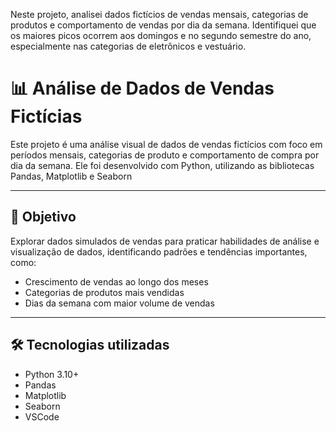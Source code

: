  Neste projeto, analisei dados fictícios de vendas mensais, categorias de produtos e comportamento de vendas por dia da semana. Identifiquei que os maiores picos ocorrem aos domingos e no segundo semestre do ano, especialmente nas categorias de eletrônicos e vestuário.
 # 📊 Análise de Dados de Vendas Fictícias

Este projeto é uma análise visual de dados de vendas fictícios com foco em períodos mensais, categorias de produto e comportamento de compra por dia da semana. Ele foi desenvolvido com Python, utilizando as bibliotecas Pandas, Matplotlib e Seaborn

---

## 🎯 Objetivo

Explorar dados simulados de vendas para praticar habilidades de análise e visualização de dados, identificando padrões e tendências importantes, como:

- Crescimento de vendas ao longo dos meses
- Categorias de produtos mais vendidas
- Dias da semana com maior volume de vendas

---

## 🛠️ Tecnologias utilizadas

- Python 3.10+
- Pandas
- Matplotlib
- Seaborn
- VSCode
